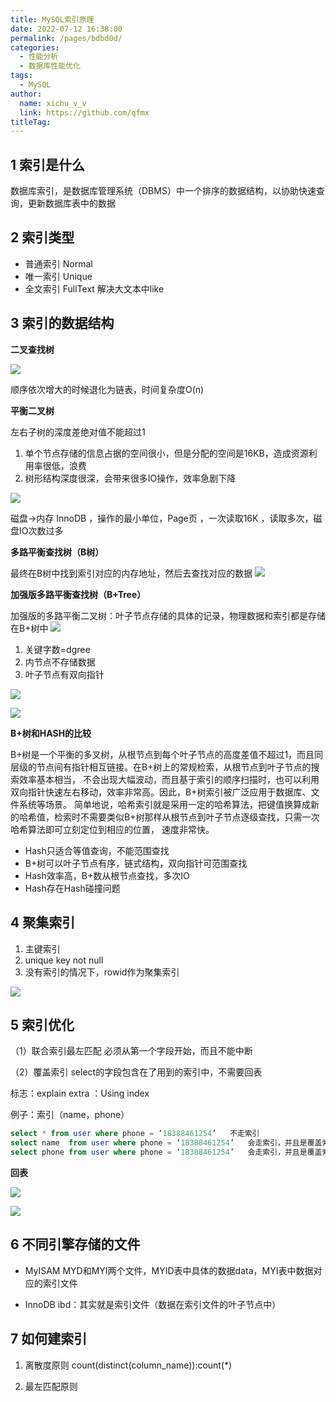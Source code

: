 ```yaml
---
title: MySQL索引原理
date: 2022-07-12 16:38:00
permalink: /pages/bdbd0d/
categories: 
  - 性能分析
  - 数据库性能优化
tags: 
  - MySQL
author: 
  name: xichu_v_v
  link: https://github.com/qfmx
titleTag: 
---
```


## 1 索引是什么
数据库索引，是数据库管理系统（DBMS）中一个排序的数据结构，以协助快速查询，更新数据库表中的数据

## 2 索引类型
- 普通索引 Normal
- 唯一索引 Unique
- 全文索引 FullText  解决大文本中like

## 3 索引的数据结构
**二叉查找树**

![](
https://fire-repository.oss-cn-beijing.aliyuncs.com/arthas/二叉树.png)

顺序依次增大的时候退化为链表，时间复杂度O(n)

**平衡二叉树**

左右子树的深度差绝对值不能超过1

1. 单个节点存储的信息占据的空间很小，但是分配的空间是16KB，造成资源利用率很低，浪费
2. 树形结构深度很深，会带来很多IO操作，效率急剧下降

![](
https://fire-repository.oss-cn-beijing.aliyuncs.com/arthas/2.png)

磁盘->内存
InnoDB ，操作的最小单位，Page页 ，一次读取16K ，读取多次，磁盘IO次数过多

**多路平衡查找树（B树）**

最终在B树中找到索引对应的内存地址，然后去查找对应的数据
![](
https://fire-repository.oss-cn-beijing.aliyuncs.com/arthas/b树.png)

**加强版多路平衡查找树（B+Tree）**

加强版的多路平衡二叉树：叶子节点存储的具体的记录，物理数据和索引都是存储在B+树中
![](
https://fire-repository.oss-cn-beijing.aliyuncs.com/arthas/加树.png)

1. 关键字数=dgree
2. 内节点不存储数据
3. 叶子节点有双向指针

![](
https://fire-repository.oss-cn-beijing.aliyuncs.com/arthas/b-tree.png)

![](
https://fire-repository.oss-cn-beijing.aliyuncs.com/arthas/6.png)

**B+树和HASH的比较**

B+树是一个平衡的多叉树，从根节点到每个叶子节点的高度差值不超过1，而且同层级的节点间有指针相互链接。在B+树上的常规检索，从根节点到叶子节点的搜索效率基本相当，
不会出现大幅波动，而且基于索引的顺序扫描时，也可以利用双向指针快速左右移动，效率非常高。因此，B+树索引被广泛应用于数据库、文件系统等场景。
简单地说，哈希索引就是采用一定的哈希算法，把键值换算成新的哈希值，检索时不需要类似B+树那样从根节点到叶子节点逐级查找，只需一次哈希算法即可立刻定位到相应的位置，
速度非常快。

- Hash只适合等值查询，不能范围查找
- B+树可以叶子节点有序，链式结构，双向指针可范围查找
- Hash效率高，B+数从根节点查找，多次IO
- Hash存在Hash碰撞问题


## 4 聚集索引
1. 主键索引
2. unique key not null
3. 没有索引的情况下，rowid作为聚集索引

![](
https://fire-repository.oss-cn-beijing.aliyuncs.com/arthas/7.png)

## 5 索引优化
（1）联合索引最左匹配
必须从第一个字段开始，而且不能中断

（2）覆盖索引
select的字段包含在了用到的索引中，不需要回表

标志：explain        extra  ：Using index

例子：索引（name，phone）
```sql
select * from user where phone = ‘18388461254’   不走索引
select name  from user where phone = ‘18388461254’   会走索引，并且是覆盖索引（优化器处理）
select phone from user where phone = ‘18388461254’   会走索引，并且是覆盖索引（优化器处理）
```
**回表**

![](
https://fire-repository.oss-cn-beijing.aliyuncs.com/arthas/8.png)

![](
https://fire-repository.oss-cn-beijing.aliyuncs.com/arthas/9.png)

## 6 不同引擎存储的文件
- MyISAM
MYD和MYI两个文件，MYID表中具体的数据data，MYI表中数据对应的索引文件

- InnoDB
ibd：其实就是索引文件（数据在索引文件的叶子节点中）

## 7 如何建索引
1. 离散度原则
count(distinct(column_name)):count(*)

2. 最左匹配原则